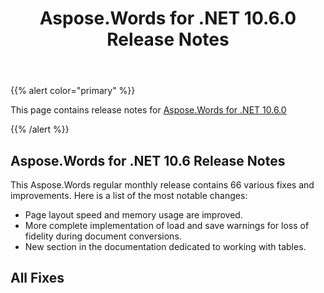 ﻿---
title: Aspose.Words for .NET 10.6.0 Release Notes
articleTitle: Aspose.Words for .NET 10.6.0 Release Notes
linktitle: Aspose.Words for .NET 10.6.0 Release Notes
description: "Aspose.Words for .NET 10.6.0 Release Notes – learn about the latest updates and fixes."
type: docs
weight: 20
url: /net/aspose-words-for-net-10-6-0-release-notes/
---

{{% alert color="primary" %}} 

This page contains release notes for [Aspose.Words for .NET 10.6.0](https://downloads.aspose.com/words/net/new-releases/aspose.words-for-.net-10.6.0/)

{{% /alert %}} 

## Aspose.Words for .NET 10.6 Release Notes

This Aspose.Words regular monthly release contains 66 various fixes and improvements. Here is a list of the most notable changes:

- Page layout speed and memory usage are improved.
- More complete implementation of load and save warnings for loss of fidelity during document conversions.
- New section in the documentation dedicated to working with tables.


## All Fixes
